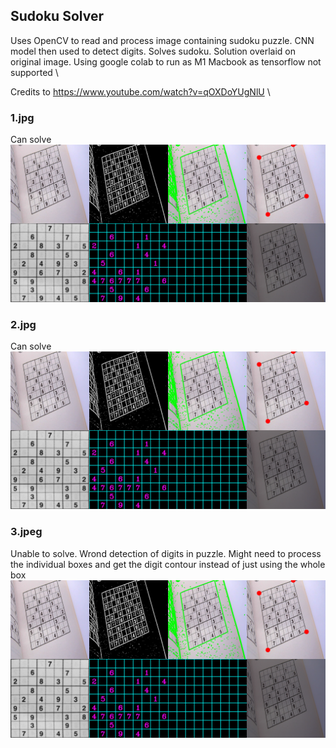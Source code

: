 ## Sudoku Solver
Uses OpenCV to read and process image containing sudoku puzzle. CNN model then used to detect digits. Solves sudoku. Solution overlaid on original image.
Using google colab to run as M1 Macbook as tensorflow not supported \

Credits to https://www.youtube.com/watch?v=qOXDoYUgNlU \

### 1.jpg
Can solve
![](https://github.com/austinloh/Python3/blob/main/CNN/SudokuSolver/Unknown-2.png)

### 2.jpg
Can solve
![](https://github.com/austinloh/Python3/blob/main/CNN/SudokuSolver/Unknown-2.png)

### 3.jpeg
Unable to solve. Wrond detection of digits in puzzle. Might need to process the individual boxes and get the digit contour instead of just using the whole box
![](https://github.com/austinloh/Python3/blob/main/CNN/SudokuSolver/Unknown-2.png)
